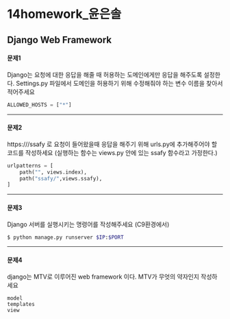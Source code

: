 # 14homework_윤은솔

## Django Web Framework

#### 문제1

Django는 요청에 대한 응답을 해줄 때 허용하는 도메인에게만 응답을 해주도록
설정한다. Settings.py 파일에서 도메인을 허용하기 위해 수정해줘야 하는 변수
이름을 찾아서 적어주세요

```python
ALLOWED_HOSTS = ["*"]
```

---

#### 문제2

https://<your-server-url>/ssafy 로 요청이 들어왔을때 응답을 해주기 위해
urls.py에 추가해주어야 할 코드를 작성하세요 (실행하는 함수는 views.py 안에
있는 ssafy 함수라고 가정한다.)

```python
urlpatterns = [
    path("", views.index),
    path("ssafy/",views.ssafy),
]
```

---

#### 문제3

Django 서버를 실행시키는 명령어를 작성해주세요 (C9환경에서)

```bash
$ python manage.py runserver $IP:$PORT
```

---

#### 문제4

django는 MTV로 이루어진 web framework 이다. MTV가 무엇의 약자인지 작성하
세요

```
model
templates
view
```

